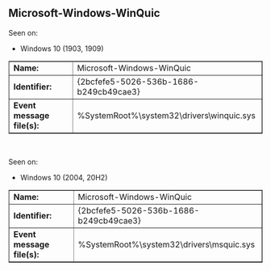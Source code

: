 ## Microsoft-Windows-WinQuic

Seen on:
* Windows 10 (1903, 1909)

<table border="1" class="docutils">
  <tbody>
    <tr>
      <td><b>Name:</b></td>
      <td>Microsoft-Windows-WinQuic</td>
    </tr>
    <tr>
      <td><b>Identifier:</b></td>
      <td>{2bcfefe5-5026-536b-1686-b249cb49cae3}</td>
    </tr>
    <tr>
      <td><b>Event message file(s):</b></td>
      <td>%SystemRoot%\system32\drivers\winquic.sys</td>
    </tr>
  </tbody>
</table>

&nbsp;

Seen on:
* Windows 10 (2004, 20H2)

<table border="1" class="docutils">
  <tbody>
    <tr>
      <td><b>Name:</b></td>
      <td>Microsoft-Windows-WinQuic</td>
    </tr>
    <tr>
      <td><b>Identifier:</b></td>
      <td>{2bcfefe5-5026-536b-1686-b249cb49cae3}</td>
    </tr>
    <tr>
      <td><b>Event message file(s):</b></td>
      <td>%SystemRoot%\system32\drivers\msquic.sys</td>
    </tr>
  </tbody>
</table>

&nbsp;

